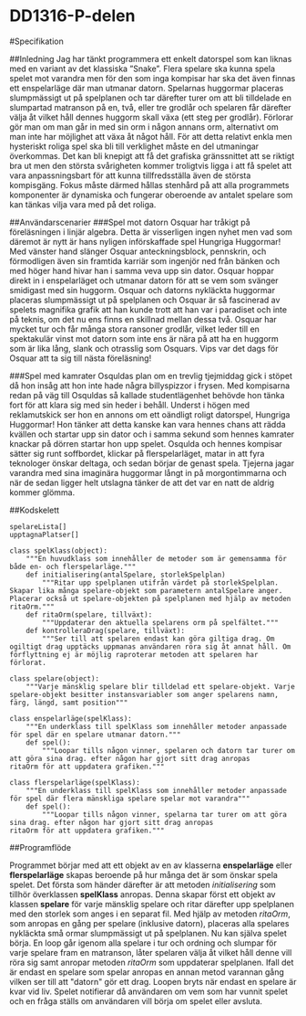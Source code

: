 # DD1316-P-delen
#Specifikation

##Inledning
Jag har tänkt programmera ett enkelt datorspel som kan liknas med en variant av det klassiska ”Snake”. Flera spelare ska kunna spela spelet mot varandra men för den som inga kompisar har ska det även finnas ett enspelarläge där man utmanar datorn. Spelarnas huggormar placeras slumpmässigt ut på spelplanen och tar därefter turer om att bli tilldelade en slumpartad matranson på en, två, eller tre grodlår och spelaren får därefter välja åt vilket håll dennes huggorm skall växa (ett steg per grodlår). Förlorar gör man om man går in med sin orm i någon annans orm, alternativt om man inte har möjlighet att växa åt något håll. 
För att detta relativt enkla men hysteriskt roliga spel ska bli till verklighet måste en del utmaningar överkommas. Det kan bli knepigt att få det grafiska gränssnittet att se riktigt bra ut men den största svårigheten kommer troligtvis ligga i att få spelet att vara anpassningsbart för att kunna tillfredsställa även de största kompisgäng. Fokus måste därmed hållas stenhård på att alla programmets komponenter är dynamiska och fungerar oberoende av antalet spelare som kan tänkas vilja vara med på det roliga.

##Användarscenarier
###Spel mot datorn
Osquar har tråkigt på föreläsningen i linjär algebra. Detta är visserligen ingen nyhet men vad som däremot är nytt är hans nyligen införskaffade spel Hungriga Huggormar! Med vänster hand slänger Osquar anteckningsblock, pennskrin, och förmodligen även sin framtida karriär som ingenjör ned från bänken och med höger hand hivar han i samma veva upp sin dator. Osquar hoppar direkt in i enspelarläget och utmanar datorn för att se vem som svänger smidigast med sin huggorm. Osquar och datorns nykläckta huggormar placeras slumpmässigt ut på spelplanen och Osquar är så fascinerad av spelets magnifika grafik att han kunde trott att han var i paradiset och inte på teknis, om det nu ens finns en skillnad mellan dessa två. Osquar har mycket tur och får många stora ransoner grodlår, vilket leder till en spektakulär vinst mot datorn som inte ens är nära på att ha en huggorm som är lika lång, slank och otrasslig som Osquars. Vips var det dags för Osquar att ta sig till nästa föreläsning!

###Spel med kamrater
Osquldas plan om en trevlig tjejmiddag gick i stöpet då hon insåg att hon inte hade några billyspizzor i frysen. Med kompisarna redan på väg till Osquldas så kallade studentlägenhet behövde hon tänka fort för att klara sig med sin heder i behåll. Underst i högen med reklamutskick ser hon en annons om ett oändligt roligt datorspel, Hungriga Huggormar! Hon tänker att detta kanske kan vara hennes chans att rädda kvällen och startar upp sin dator och i samma sekund som hennes kamrater knackar på dörren startar hon upp spelet. Osqulda och hennes kompisar sätter sig runt soffbordet, klickar på flerspelarläget, matar in att fyra teknologer önskar deltaga, och sedan börjar de genast spela. Tjejerna jagar varandra med sina imaginära huggormar långt in på morgontimmarna och när de sedan ligger helt utslagna tänker de att det var en natt de aldrig kommer glömma.

##Kodskelett
```
spelareLista[]
upptagnaPlatser[]

class spelKlass(object):
    """En huvudklass som innehåller de metoder som är gemensamma för både en- och flerspelarläge."""    
    def initialisering(antalSpelare, storlekSpelplan)
        """Ritar upp spelplanen utifrån värdet på storlekSpelplan. Skapar lika många spelare-objekt som parametern antalSpelare anger.           Placerar också ut spelare-objekten på spelplanen med hjälp av metoden ritaOrm."""
    def ritaOrm(spelare, tillväxt):
        """Uppdaterar den aktuella spelarens orm på spelfältet."""
    def kontrolleraDrag(spelare, tillväxt):
        """Ser till att spelaren endast kan göra giltiga drag. Om ogiltigt drag upptäcks uppmanas användaren röra sig åt annat håll. Om         förflyttning ej är möjlig raproterar metoden att spelaren har förlorat.

class spelare(object):
    """Varje mänsklig spelare blir tilldelad ett spelare-objekt. Varje spelare-objekt besitter instansvariabler som anger spelarens namn, färg, längd, samt position"""
        
class enspelarläge(spelKlass):
    """En underklass till spelKlass som innehåller metoder anpassade för spel där en spelare utmanar datorn."""
    def spel():
        """Loopar tills någon vinner, spelaren och datorn tar turer om att göra sina drag. efter någon har gjort sitt drag anropas               ritaOrm för att uppdatera grafiken."""
    
class flerspelarläge(spelKlass):
    """En underklass till spelKlass som innehåller metoder anpassade för spel där flera mänskliga spelare spelar mot varandra"""
    def spel():
        """Loopar tills någon vinner, spelarna tar turer om att göra sina drag. efter någon har gjort sitt drag anropas                         ritaOrm för att uppdatera grafiken."""

```

##Programflöde

Programmet börjar med att ett objekt av en av klasserna **enspelarläge** eller **flerspelarläge** skapas beroende på hur många det är som önskar spela spelet. Det första som händer därefter är att metoden *initialisering* som tillhör överklassen **spelKlass** anropas. Denna skapar först ett objekt av klassen **spelare** för varje mänsklig spelare och ritar därefter upp spelplanen med den storlek som anges i en separat fil. Med hjälp av metoden *ritaOrm*, som anropas en gång per spelare (inklusive datorn), placeras alla spelares nykläckta små ormar slumpmässigt ut på spelplanen. Nu kan själva spelet börja. En loop går igenom alla spelare i tur och ordning och slumpar för varje spelare fram en matranson, låter spelaren välja åt vilket håll denne vill röra sig samt anropar metoden *ritaOrm* som uppdaterar spelplanen. Ifall det är endast en spelare som spelar anropas en annan metod varannan gång vilken ser till att "datorn" gör ett drag. Loopen bryts när endast en spelare är kvar vid liv. Spelet notifierar då användaren om vem som har vunnit spelet och en fråga ställs om användaren vill börja om spelet eller avsluta. 



